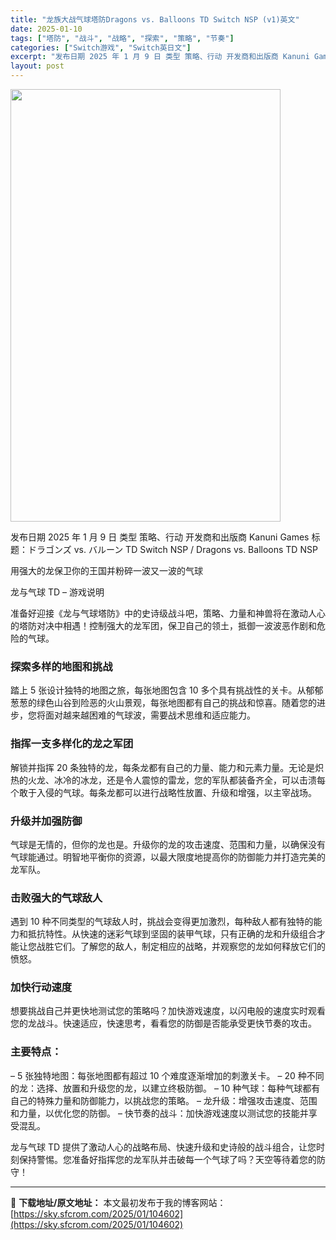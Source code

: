 ```yaml
---
title: "龙族大战气球塔防Dragons vs. Balloons TD Switch NSP (v1)英文"
date: 2025-01-10
tags: ["塔防", "战斗", "战略", "探索", "策略", "节奏"]
categories: ["Switch游戏", "Switch英日文"]
excerpt: "发布日期 2025 年 1 月 9 日 类型 策略、行动 开发商和出版商 Kanuni Games 标题：ドラゴンズ vs. バルーン TD Switch NSP / Dragons vs. Balloons TD NSP 用强大的龙保卫你的王国并粉碎一波又一波的气球 龙与气球 TD – 游戏说明 &hellip;"
layout: post
---
```


<img class="aligncenter size-full wp-image-104603" src="https://sky.sfcrom.com/wp-content/uploads/2025/01/2025011007121697.webp" alt="" width="432" height="692" />

发布日期 2025 年 1 月 9 日
类型 策略、行动
开发商和出版商 Kanuni Games
标题：ドラゴンズ vs. バルーン TD Switch NSP / Dragons vs. Balloons TD NSP

用强大的龙保卫你的王国并粉碎一波又一波的气球

龙与气球 TD – 游戏说明

准备好迎接《龙与气球塔防》中的史诗级战斗吧，策略、力量和神兽将在激动人心的塔防对决中相遇！控制强大的龙军团，保卫自己的领土，抵御一波波恶作剧和危险的气球。

### 探索多样的地图和挑战
踏上 5 张设计独特的地图之旅，每张地图包含 10 多个具有挑战性的关卡。从郁郁葱葱的绿色山谷到险恶的火山景观，每张地图都有自己的挑战和惊喜。随着您的进步，您将面对越来越困难的气球波，需要战术思维和适应能力。

### 指挥一支多样化的龙之军团
解锁并指挥 20 条独特的龙，每条龙都有自己的力量、能力和元素力量。无论是炽热的火龙、冰冷的冰龙，还是令人震惊的雷龙，您的军队都装备齐全，可以击溃每个敢于入侵的气球。每条龙都可以进行战略性放置、升级和增强，以主宰战场。

### 升级并加强防御
气球是无情的，但你的龙也是。升级你的龙的攻击速度、范围和力量，以确保没有气球能通过。明智地平衡你的资源，以最大限度地提高你的防御能力并打造完美的龙军队。

### 击败强大的气球敌人
遇到 10 种不同类型的气球敌人时，挑战会变得更加激烈，每种敌人都有独特的能力和抵抗特性。从快速的迷彩气球到坚固的装甲气球，只有正确的龙和升级组合才能让您战胜它们。了解您的敌人，制定相应的战略，并观察您的龙如何释放它们的愤怒。

### 加快行动速度
想要挑战自己并更快地测试您的策略吗？加快游戏速度，以​​闪电般的速度实时观看您的龙战斗。快速适应，快速思考，看看您的防御是否能承受更快节奏的攻击。

### 主要特点：
– 5 张独特地图：每张地图都有超过 10 个难度逐渐增加的刺激关卡。
– 20 种不同的龙：选择、放置和升级您的龙，以建立终极防御。
– 10 种气球：每种气球都有自己的特殊力量和防御能力，以挑战您的策略。
– 龙升级：增强攻击速度、范围和力量，以优化您的防御。
– 快节奏的战斗：加快游戏速度以测试您的技能并享受混乱。

龙与气球 TD 提供了激动人心的战略布局、快速升级和史诗般的战斗组合，让您时刻保持警惕。您准备好指挥您的龙军队并击破每一个气球了吗？天空等待着您的防守！

---
📖 **下载地址/原文地址：** 本文最初发布于我的博客网站：[https://sky.sfcrom.com/2025/01/104602](https://sky.sfcrom.com/2025/01/104602)
